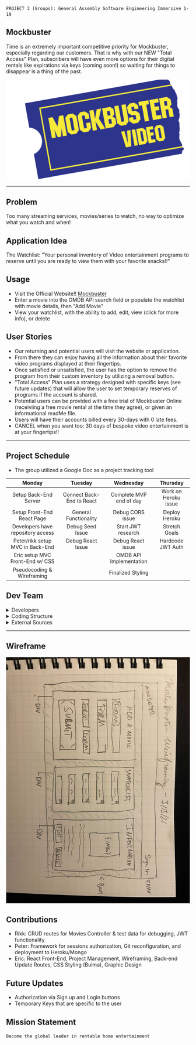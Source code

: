 ```
PROJECT 3 (Groups): General Assembly Software Engineering Immersive 1-19
```

## Mockbuster

Time is an extremely important competitive priority for Mockbuster, especially regarding our customers. That is why with our NEW "Total Access" Plan, subscribers will have even more options for their digital rentals like expirations via keys (coming soon!) so waiting for things to disappear is a thing of the past. 

![alt text](images/logo.png)

- - - -
## Problem

Too many streaming services, movies/series to watch, no way to optimize what you watch and when!

## Application Idea 

The Watchlist: "Your personal inventory of Video entertainment programs to reserve until you are ready to view them with your favorite snacks!!"

## Usage

 - Visit the Official Website!! [Mockbuster](https://nameless-peak-75736.herokuapp.com/)
 - Enter a movie into the OMDB API search field or populate the watchlist with movie details, then "Add Movie"
 - View your watchlist, with the ability to add, edit, view (click for more info), or delete

## User Stories
 - Our returning and potential users will visit the website or application. 
 - From there they can enjoy having all the information about their favorite video programs displayed at their fingertips. 
 - Once satisfied or unsatisfied, the user has the option to remove the program from their custom inventory by utilizing a removal button.
 - "Total Access" Plan uses a strategy designed with specific keys (see future updates) that will allow the user to set temporary reserves of programs if the account is shared.
 - Potential users can be provided with a free trial of Mockbuster Online (receiviing a free movie rental at the time they agree), or given an informational readMe file. 
 - Users will have their accounts billed every 30-days with 0 late fees. 
 - CANCEL when you want too: 30 days of bespoke video entertainment is at your fingertips!!
- - - -

## Project Schedule
 - The group utilized a Google Doc as a project tracking tool 

Monday | Tuesday | Wednesday | Thursday 
| :---: | :---: | :---: | :---: 
Setup Back-End Server  | Connect Back-End to React | Complete MVP end of day | Work on Heroku issue
Setup Front-End React Page  | General Functionality | Debug CORS issue | Deploy Heroku
Developers have repository access  | Debug Seed Issue | Start JWT research | Stretch Goals
Peter/rikk setup MVC in Back-End  | Debug React Issue | Debug React issue | Hardcode JWT Auth
Eric setup MVC Front-End w/ CSS  |  | OMDB API Implementation | 
Pseudocoding & Wireframing  |  | Finalized Styling | 

## Dev Team

<details>
  <summary>Developers</summary>
  <p>
    :bust_in_silhouette: Front-End and Back-End Developer: Eric Oeur
  </p>
  <p>
    :busts_in_silhouette: Back-End Developer(s): Peter Caufield, Robert 'rikk'
  </p>
</details>

<details>
  <summary>Coding Structure</summary>
  <p>
    React, React Router, Node.JS, Express, MongoDB, Mongoose, Bulma CSS
  </p>
</details>

<details>
  <summary>External Sources</summary>
  <p>
    :exclamation:Phil Winchester, Ben Manning, John Jacobs, & Ron Myers:exclamation:
  </p>
</details>

- - - - 

## Wireframe
![alt text](images/wireframe.jpg)

## Contributions
- Rikk: CRUD routes for Movies Controller & test data for debugging, JWT functionality
- Peter: Framework for sessions authorization, Git reconfiguration, and deployment to Heroku/Mongo
- Eric: React Front-End, Project Management, Wireframing, Back-end Update Routes, CSS Styling (Bulma), Graphic Design  

## Future Updates
- Authorization via Sign up and Login buttons
- Temporary Keys that are specific to the user
  
## Mission Statement
 
 ```
 Become the global leader in rentable home entertainment
 ```
